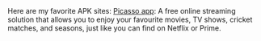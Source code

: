 <div>
            Here are my favorite APK sites:
            <a href="https://picassoappz.com/">Picasso app</a>: A free online streaming solution that allows you to
            enjoy your favourite movies, TV shows, cricket matches, and seasons, just like you can find on Netflix or
            Prime.
        </div>
